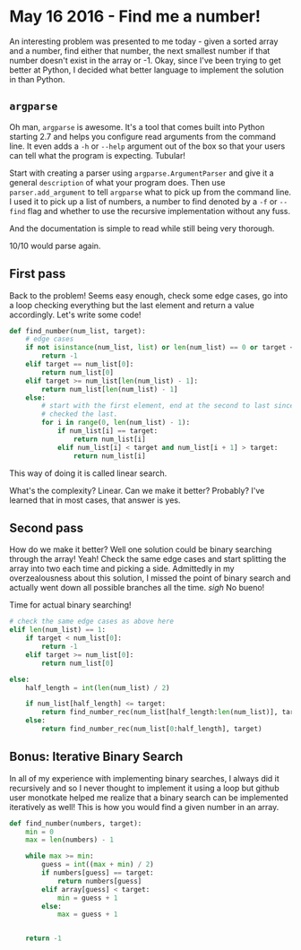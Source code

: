 # May 16 2016 - Find me a number!

An interesting problem was presented to me today - given a sorted array and a number, find either that number, the next smallest number if that number doesn't exist in the array or -1. Okay, since I've been trying to get better at Python, I decided what better language to implement the solution in than Python.

## `argparse`

Oh man, `argparse` is awesome. It's a tool that comes built into Python starting 2.7 and helps you configure read arguments from the command line. It even adds a `-h` or `--help` argument out of the box so that your users can tell what the program is expecting. Tubular!

Start with creating a parser using `argparse.ArgumentParser` and give it a general `description` of what your program does. Then use `parser.add_argument` to tell `argparse` what to pick up from the command line. I used it to pick up a list of numbers, a number to find denoted by a `-f` or `--find` flag and whether to use the recursive implementation without any fuss.

And the documentation is simple to read while still being very thorough.

10/10 would parse again.

## First pass

Back to the problem! Seems easy enough, check some edge cases, go into a loop checking everything but the last element and return a value accordingly. Let's write some code!

```python
def find_number(num_list, target):
    # edge cases
    if not isinstance(num_list, list) or len(num_list) == 0 or target < num_list[0]:
        return -1
    elif target == num_list[0]:
        return num_list[0]
    elif target >= num_list[len(num_list) - 1]:
        return num_list[len(num_list) - 1]
    else:
        # start with the first element, end at the second to last since we've already
        # checked the last.
        for i in range(0, len(num_list) - 1):
            if num_list[i] == target:
                return num_list[i]
            elif num_list[i] < target and num_list[i + 1] > target:
                return num_list[i]
```

This way of doing it is called linear search.

What's the complexity? Linear. Can we make it better? Probably? I've learned that in most cases, that answer is yes.

## Second pass

How do we make it better? Well one solution could be binary searching through the array! Yeah! Check the same edge cases and start splitting the array into two each time and picking a side. Admittedly in my overzealousness about this solution, I missed the point of binary search and actually went down all possible branches all the time. *sigh* No bueno!

Time for actual binary searching!

```python
# check the same edge cases as above here
elif len(num_list) == 1:
    if target < num_list[0]:
        return -1
    elif target >= num_list[0]:
        return num_list[0]

else:
    half_length = int(len(num_list) / 2)

    if num_list[half_length] <= target:
        return find_number_rec(num_list[half_length:len(num_list)], target)
    else:
        return find_number_rec(num_list[0:half_length], target)
```

## Bonus: Iterative Binary Search

In all of my experience with implementing binary searches, I always did it recursively and so I never thought to implement it using a loop but github user monotkate helped me realize that a binary search can be implemented iteratively as well! This is how you would find a given number in an array.

```python
def find_number(numbers, target):
    min = 0
    max = len(numbers) - 1

    while max >= min:
        guess = int((max + min) / 2)
        if numbers[guess] == target:
            return numbers[guess]
        elif array[guess] < target:
            min = guess + 1
        else:
            max = guess + 1


    return -1
```
